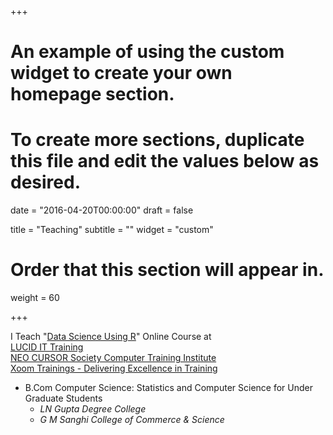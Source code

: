 +++
# An example of using the custom widget to create your own homepage section.
# To create more sections, duplicate this file and edit the values below as desired.

date = "2016-04-20T00:00:00"
draft = false

title = "Teaching"
subtitle = ""
widget = "custom"

# Order that this section will appear in.
weight = 60

+++

I Teach "<a href = "https://workflowy.com/s/Fyv2.t0FPOxqXI2" target="_blank">Data Science Using R</a>" Online Course at </br> <a href = "http://www.lucidittraining.com/" target="_blank">LUCID IT Training</a> </br> <a href = "http://www.neocursor.com/" target="_blank">NEO CURSOR Society Computer Training Institute</a> </br> <a href = "http://xoomtrainings.com/" target="_blank">Xoom Trainings - Delivering Excellence in Training</a>   

- B.Com Computer Science: Statistics and Computer Science for Under Graduate Students  
    - *LN Gupta Degree College*  
    - *G M Sanghi College of Commerce & Science*


